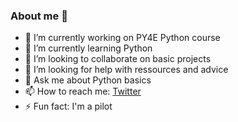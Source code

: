 ### About me 👋

- 🔭 I’m currently working on PY4E Python course
- 🌱 I’m currently learning Python
- 👯 I’m looking to collaborate on basic projects
- 🤔 I’m looking for help with ressources and advice
- 💬 Ask me about Python basics
- 📫 How to reach me: [Twitter](https://twitter.com/LazerSec)
- ⚡ Fun fact: I'm a pilot

